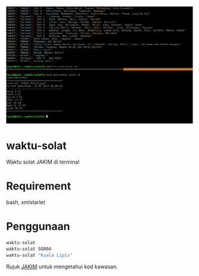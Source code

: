 ![Screenshot](https://github.com/mnajib/waktu-solat/raw/master/Screenshot%20from%202017-05-15%2002-01-51.png)

# waktu-solat
Waktu solat JAKIM di terminal

# Requirement
bash, xmlstarlet

# Penggunaan
``` bash
waktu-solat
waktu-solat SGR04
waktu-solat "Kuala Lipis"
```
Rujuk [JAKIM](http://www2.e-solat.gov.my/zon-waktusolat.php) untuk mengetahui kod kawasan.
